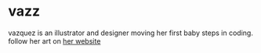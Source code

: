 # vazz 

vazquez is an illustrator and designer moving her first baby steps in coding.
follow her art on [her website](http://elisavazz.wordpress.com)

